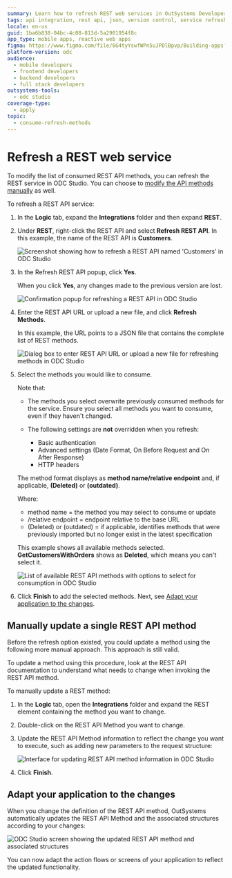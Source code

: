 ```yaml
---
summary: Learn how to refresh REST web services in OutSystems Developer Cloud (ODC) to update consumed API methods efficiently.
tags: api integration, rest api, json, version control, service refresh
locale: en-us
guid: 1ba6b838-04bc-4c08-813d-5a2901954f8c
app_type: mobile apps, reactive web apps
figma: https://www.figma.com/file/6G4tyYswfWPn5uJPDlBpvp/Building-apps?type=design&node-id=3101%3A12107&t=ZwHw8hXeFhwYsO5V-1
platform-version: odc
audience:
  - mobile developers
  - frontend developers
  - backend developers
  - full stack developers
outsystems-tools:
  - odc studio
coverage-type:
  - apply
topic:
  - consume-refresh-methods
---
```


# Refresh a REST web service

To modify the list of consumed REST API methods, you can refresh the REST service in ODC Studio.
You can choose to [modify the API methods manually](#manually-update-a-single-rest-api-method) as well.

To refresh a REST API service:

1. In the **Logic** tab, expand the **Integrations** folder and then expand **REST**.

1. Under **REST**, right-click the REST API and select **Refresh REST API**. In this example, the name of the REST API is **Customers**.

    ![Screenshot showing how to refresh a REST API named 'Customers' in ODC Studio](images/rest-refresh-1-odcs.png "Select REST API")

1. In the Refresh REST API popup, click **Yes**. 

    When you click **Yes**, any changes made to the previous version are lost.  

    ![Confirmation popup for refreshing a REST API in ODC Studio](images/rest-refresh-confirm-2-odcs.png "Refresh REST API")

1. Enter the REST API URL or upload a new file, and click **Refresh Methods**. 

    In this example, the URL points to a JSON file that contains the complete list of REST methods.

    ![Dialog box to enter REST API URL or upload a new file for refreshing methods in ODC Studio](images/rest-refresh-URL-3-odcs.png "Enter REST API URL")

1. Select the methods you would like to consume. 
    
    Note that:
    
    * The methods you select overwrite previously consumed methods for the service. Ensure you select all methods you want to consume, even if they haven't changed.
    * The following settings are **not** overridden when you refresh:
            
        * Basic authentication
        * Advanced settings (Date Format, On Before Request and On After Response)
        * HTTP headers

    The method format displays as **method name/relative endpoint** and, if applicable, **(Deleted)** or **(outdated)**.

    Where:
    
    * method name = the method you may select to consume or update
    *  /relative endpoint = endpoint relative to the base URL
    *  (Deleted) or (outdated) = if applicable, identifies methods that were previously imported but no longer exist in the latest specification

    This example shows all available methods selected. **GetCustomersWithOrders** shows as **Deleted**, which means you can't select it.

    ![List of available REST API methods with options to select for consumption in ODC Studio](images/rest-refresh-methods-4-odcs.png "Choose available methods")

1. Click **Finish** to add the selected methods.
Next, see [Adapt your application to the changes](#adapt-your-application-to-the-changes).

## Manually update a single REST API method

Before the refresh option existed, you could update a method using the following more manual approach. This approach is still valid.

To update a method using this procedure, look at the REST API documentation to understand what needs to change when invoking the REST API method.

To manually update a REST method:

1. In the **Logic** tab, open the **Integrations** folder and expand the REST element containing the method you want to change.

1. Double-click on the REST API Method you want to change.

1. Update the REST API Method information to reflect the change you want to execute, such as adding new parameters to the request structure:

    ![Interface for updating REST API method information in ODC Studio](images/rest-change-1-odcs.png "Update the REST API method information") 

1. Click **Finish**. 

## Adapt your application to the changes

When you change the definition of the REST API method, OutSystems automatically updates the REST API Method and the associated structures according to your changes:

![ODC Studio screen showing the updated REST API method and associated structures](images/rest-change-2-odcs.png "Adapt your application to the changes")

You can now adapt the action flows or screens of your application to reflect the updated functionality.
